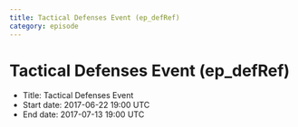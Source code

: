 ```yaml
---
title: Tactical Defenses Event (ep_defRef)
category: episode
---
```


# Tactical Defenses Event (ep_defRef)



  * Title: Tactical Defenses Event
  * Start date: 2017-06-22 19:00 UTC
  * End date: 2017-07-13 19:00 UTC

